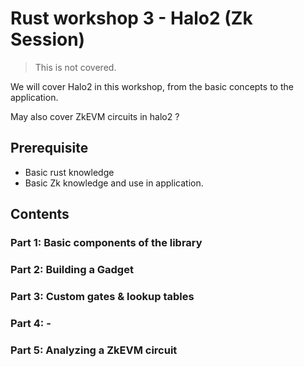 # Rust workshop 3 - Halo2 (Zk Session)

> This is not covered.

We will cover Halo2 in this workshop, from the basic concepts to the application.

May also cover ZkEVM circuits in halo2 ? 

## Prerequisite

- Basic rust knowledge
- Basic Zk knowledge and use in application.

## Contents

### Part 1: Basic components of the library


### Part 2: Building a Gadget


### Part 3: Custom gates & lookup tables


### Part 4: -

### Part 5: Analyzing a ZkEVM circuit